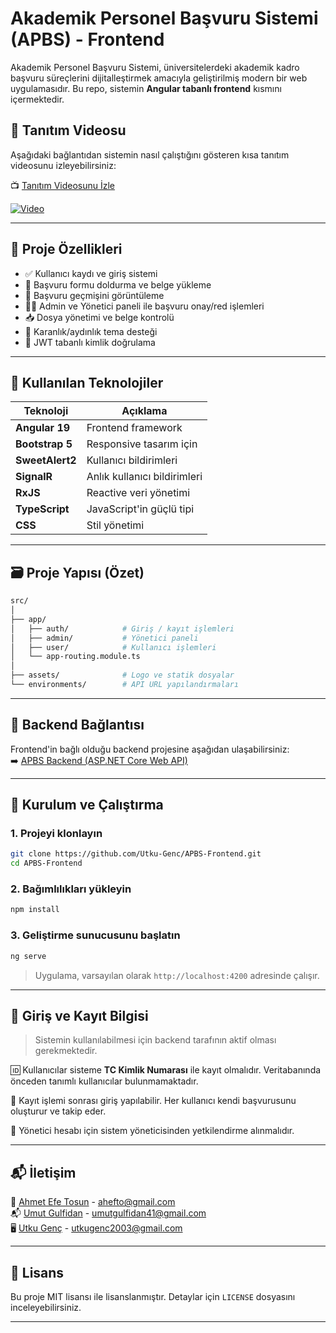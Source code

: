 # Akademik Personel Başvuru Sistemi (APBS) - Frontend

Akademik Personel Başvuru Sistemi, üniversitelerdeki akademik kadro başvuru süreçlerini dijitalleştirmek amacıyla geliştirilmiş modern bir web uygulamasıdır. Bu repo, sistemin **Angular tabanlı frontend** kısmını içermektedir.

## 🎥 Tanıtım Videosu

Aşağıdaki bağlantıdan sistemin nasıl çalıştığını gösteren kısa tanıtım videosunu izleyebilirsiniz:

📺 [Tanıtım Videosunu İzle](https://www.youtube.com/watch?v=8ySWleKSafs)  

[![Video](https://img.youtube.com/vi/8ySWleKSafs/maxresdefault.jpg)](https://www.youtube.com/watch?v=8ySWleKSafs)


---

## 🚀 Proje Özellikleri

- ✅ Kullanıcı kaydı ve giriş sistemi
- 📄 Başvuru formu doldurma ve belge yükleme
- 🧾 Başvuru geçmişini görüntüleme
- 🧑‍💼 Admin ve Yönetici paneli ile başvuru onay/red işlemleri
- 📥 Dosya yönetimi ve belge kontrolü
- 🎨 Karanlık/aydınlık tema desteği
- 🔐 JWT tabanlı kimlik doğrulama

---

## 🧩 Kullanılan Teknolojiler

| Teknoloji | Açıklama |
|----------|----------|
| **Angular 19** | Frontend framework |
| **Bootstrap 5** | Responsive tasarım için |
| **SweetAlert2** | Kullanıcı bildirimleri |
| **SignalR** | Anlık kullanıcı bildirimleri |
| **RxJS** | Reactive veri yönetimi |
| **TypeScript** | JavaScript'in güçlü tipi |
| **CSS** | Stil yönetimi |

---

## 🗃️ Proje Yapısı (Özet)

```bash
src/
│
├── app/
│   ├── auth/            # Giriş / kayıt işlemleri
│   ├── admin/           # Yönetici paneli
│   ├── user/            # Kullanıcı işlemleri
│   └── app-routing.module.ts
│
├── assets/              # Logo ve statik dosyalar
└── environments/        # API URL yapılandırmaları
```

---

## 🔗 Backend Bağlantısı

Frontend'in bağlı olduğu backend projesine aşağıdan ulaşabilirsiniz:  
➡️ [APBS Backend (ASP.NET Core Web API)](https://github.com/umutgulfidan/Akademik-Personel-Basvuru-Sistemi-APBS)

---

## 🔧 Kurulum ve Çalıştırma

### 1. Projeyi klonlayın

```bash
git clone https://github.com/Utku-Genc/APBS-Frontend.git
cd APBS-Frontend
```

### 2. Bağımlılıkları yükleyin

```bash
npm install
```

### 3. Geliştirme sunucusunu başlatın

```bash
ng serve
```

> Uygulama, varsayılan olarak `http://localhost:4200` adresinde çalışır.

---

## 🧪 Giriş ve Kayıt Bilgisi

> Sistemin kullanılabilmesi için backend tarafının aktif olması gerekmektedir.

🆔 Kullanıcılar sisteme **TC Kimlik Numarası** ile kayıt olmalıdır. Veritabanında önceden tanımlı kullanıcılar bulunmamaktadır.

🔐 Kayıt işlemi sonrası giriş yapılabilir. Her kullanıcı kendi başvurusunu oluşturur ve takip eder.

📌 Yönetici hesabı için sistem yöneticisinden yetkilendirme alınmalıdır.

---

## 📬 İletişim

📧 [Ahmet Efe Tosun](https://github.com/AhmetEfeTosun)   - ahefto@gmail.com  
📬 [Umut Gulfidan](https://github.com/umutgulfidan) - umutgulfidan41@gmail.com  
🖥️ [Utku Genç](https://github.com/Utku-Genc) - utkugenc2003@gmail.com

---

## 📄 Lisans

Bu proje MIT lisansı ile lisanslanmıştır. Detaylar için `LICENSE` dosyasını inceleyebilirsiniz.

---
